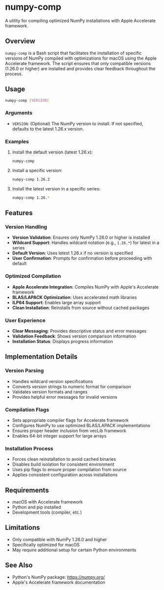 # numpy-comp

A utility for compiling optimized NumPy installations with Apple Accelerate framework.

## Overview

`numpy-comp` is a Bash script that facilitates the installation of specific versions of NumPy compiled with optimizations for macOS using the Apple Accelerate framework. The script ensures that only compatible versions (1.26.0 or higher) are installed and provides clear feedback throughout the process.

## Usage

```bash
numpy-comp [VERSION]
```

### Arguments

- `VERSION`: (Optional) The NumPy version to install. If not specified, defaults to the latest 1.26.x version.

### Examples

1. Install the default version (latest 1.26.x):

    ```bash
    numpy-comp
    ```

2. Install a specific version:

    ```bash
    numpy-comp 1.26.2
    ```

3. Install the latest version in a specific series:

    ```bash
    numpy-comp 1.26.*
    ```

## Features

### Version Handling

- **Version Validation**: Ensures only NumPy 1.26.0 or higher is installed
- **Wildcard Support**: Handles wildcard notation (e.g., `1.26.*`) for latest in a series
- **Default Version**: Uses latest 1.26.x if no version is specified
- **User Confirmation**: Prompts for confirmation before proceeding with default

### Optimized Compilation

- **Apple Accelerate Integration**: Compiles NumPy with Apple's Accelerate framework
- **BLAS/LAPACK Optimization**: Uses accelerated math libraries
- **ILP64 Support**: Enables large array support
- **Clean Installation**: Reinstalls from source without cached packages

### User Experience

- **Clear Messaging**: Provides descriptive status and error messages
- **Validation Feedback**: Shows version comparison information
- **Installation Status**: Displays progress information

## Implementation Details

### Version Parsing

- Handles wildcard version specifications
- Converts version strings to numeric format for comparison
- Validates version formats and ranges
- Provides helpful error messages for invalid versions

### Compilation Flags

- Sets appropriate compiler flags for Accelerate framework
- Configures NumPy to use optimized BLAS/LAPACK implementations
- Ensures proper header inclusion from vecLib framework
- Enables 64-bit integer support for large arrays

### Installation Process

- Forces clean reinstallation to avoid cached binaries
- Disables build isolation for consistent environment
- Uses pip flags to ensure proper compilation from source
- Applies consistent configuration across installations

## Requirements

- macOS with Accelerate framework
- Python and pip installed
- Development tools (compiler, etc.)

## Limitations

- Only compatible with NumPy 1.26.0 and higher
- Specifically optimized for macOS
- May require additional setup for certain Python environments

## See Also
 
- Python's NumPy package: https://numpy.org/
- Apple's Accelerate framework documentation 
